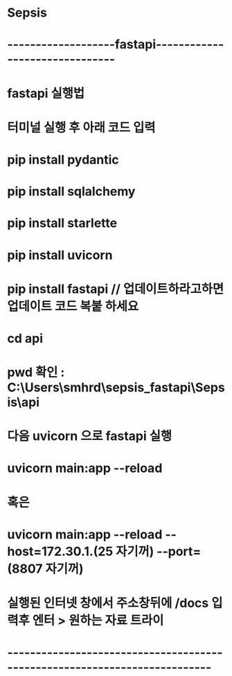 # Sepsis

# -------------------fastapi-------------------------------
#
# fastapi 실행법
# 터미널 실행 후 아래 코드 입력
# pip install pydantic
# pip install sqlalchemy
# pip install starlette
# pip install uvicorn
# pip install fastapi // 업데이트하라고하면 업데이트 코드 복붙 하세요
#
# cd api
# pwd 확인 : C:\Users\smhrd\sepsis_fastapi\Sepsis\api
#
# 다음 uvicorn 으로 fastapi 실행
# uvicorn main:app --reload
# 혹은
# uvicorn main:app --reload --host=172.30.1.(25 자기꺼) --port=(8807 자기꺼)
# 실행된 인터넷 창에서 주소창뒤에 /docs 입력후 엔터 > 원하는 자료 트라이
# 
# --------------------------------------------------------------------------